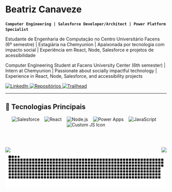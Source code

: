 # Beatriz Canaveze

**`Computer Engineering | Salesforce Developer/Architect | Power Platform Specialist`**

Estudante de Engenharia de Computação no Centro Universitário Facens (6º semestre) | Estagiária na Chemyunion | Apaixonada por tecnologia com impacto social | Experiência em React, Node, Salesforce e projetos de acessibilidade

Computer Engineering Student at Facens University Center (6th semester) | Intern at Chemyunion | Passionate about socially impactful technology | Experience in React, Node, Salesforce, and accessibility projects

<p align="left">
    <a href="https://www.linkedin.com/in/beatriz-canaveze-fontolan-soares-21631b266/">
        <img alt="LinkedIn" src="https://img.shields.io/badge/LinkedIn-0077B5?style=for-the-badge&logo=linkedin&logoColor=white"/>
    </a>
    <a href="https://github.com/canaveze?tab=repositories">
        <img alt="Repositórios" src="https://img.shields.io/badge/Repositórios-100000?style=for-the-badge&logo=github&logoColor=white"/>
    </a>
    <a href="https://www.salesforce.com/trailblazer/zhjnki29kjr4kq5b8h">
        <img alt="Trailhead" src="https://img.shields.io/badge/Trailhead-00A1E0?style=for-the-badge&logo=salesforce&logoColor=white"/>
    </a>
</p>

---

## 🚀 Tecnologias Principais

<div align="center">
  <img alt="Salesforce" height="40" src="https://cdn.jsdelivr.net/gh/devicons/devicon/icons/salesforce/salesforce-original.svg"/>
  &nbsp;&nbsp;
  <img alt="React" height="40" src="https://cdn.jsdelivr.net/gh/devicons/devicon/icons/react/react-original.svg"/>
  &nbsp;&nbsp;
  <img alt="Node.js" height="40" src="https://cdn.jsdelivr.net/gh/devicons/devicon/icons/nodejs/nodejs-original.svg"/>
  &nbsp;&nbsp;
  <img alt="Power Apps" height="40" src="https://img.icons8.com/?size=100&id=OU2ddOKw840K&format=png&color=000000"/>
  &nbsp;&nbsp;
  <img alt="JavaScript" height="40" src="https://img.icons8.com/?size=100&id=13679&format=png&color=000000"/>
  &nbsp;&nbsp;
  <img alt="Custom JS Icon" height="40" src="https://github.com/user-attachments/assets/b35cbf7b-063b-4d3f-9f61-c62250abf3f5"/>
</div>

<br><br>

<div align="center">
  <a href="https://github.com/canaveze">
    <img align="left" src="https://github-readme-stats.vercel.app/api/top-langs/?username=canaveze&hide_border=true&bg_color=00000000&locale=pt-BR&title_color=A62E4F&text_color=4C1726&langs_count=6"/>
  </a>
  <a href="https://github.com/canaveze">
    <img align="right" src="https://github-readme-stats.vercel.app/api?username=canaveze&show_icons=true&hide_border=true&bg_color=00000000&title_color=A62E4F&text_color=4C1726&locale=pt-BR&theme=dark"/>
  </a>
</div>


<div align="center">

![snake gif](https://github.com/canaveze/canaveze/blob/output/github-snake.svg)

</div>




